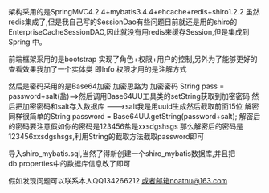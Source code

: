 架构采用的是SpringMVC4.2.4+mybatis3.4.4+ehcache+redis+shiro1.2.2
虽然redis集成了,但是我自己写的SessionDao有些问题目前就还是用的shiro的EnterpriseCacheSessionDAO,因此就没有用redis来缓存Session,但是集成到Spring
中。

前端框架采用的是bootstrap 实现了角色+权限+用户的控制,另外为了能够更好的查看效果我加了一个实体类 即Info 权限才用的是注解方式

然后是密码采用的是Base64加密 加密思路为 加密密码 String pass = password+salt(盐)==>然后调用Base64UU工具类的setString获取到加密密码 
然后把加密密码和salt存入数据库 --->salt我是用uuid生成然后截取前面15位 解密同样很简单的String password = Base64UU.getString(password+salt); 
解密后的密码要注意假如你的密码是123456盐是xxsdgshsgs 那么解密后的密码是123456xxsdgshsgs,利用String的截取方法截取password即可

导入shiro_mybatis.sql,当然了得新创建一个shiro_mybatis数据库,并且把db.properties中的数据库信息改了即可


假如发现问题可以联系本人QQ134266212 或者邮箱noatnu@163.com
